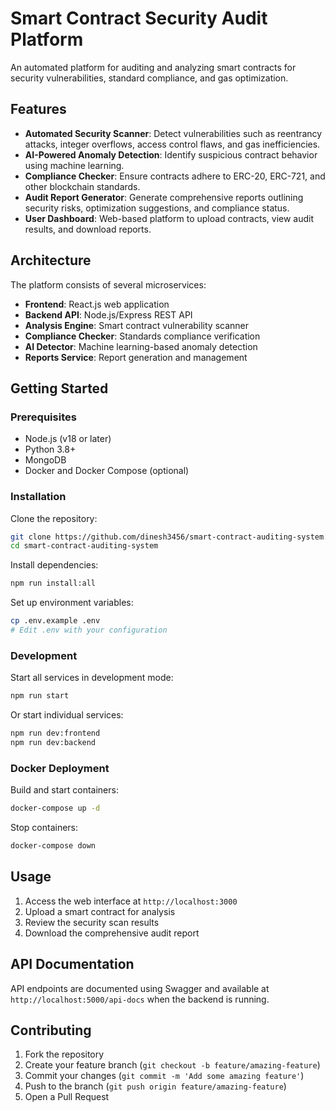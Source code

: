 # Smart Contract Security Audit Platform

An automated platform for auditing and analyzing smart contracts for security vulnerabilities, standard compliance, and gas optimization.

## Features

- **Automated Security Scanner**: Detect vulnerabilities such as reentrancy attacks, integer overflows, access control flaws, and gas inefficiencies.
- **AI-Powered Anomaly Detection**: Identify suspicious contract behavior using machine learning.
- **Compliance Checker**: Ensure contracts adhere to ERC-20, ERC-721, and other blockchain standards.
- **Audit Report Generator**: Generate comprehensive reports outlining security risks, optimization suggestions, and compliance status.
- **User Dashboard**: Web-based platform to upload contracts, view audit results, and download reports.

## Architecture

The platform consists of several microservices:

- **Frontend**: React.js web application
- **Backend API**: Node.js/Express REST API
- **Analysis Engine**: Smart contract vulnerability scanner
- **Compliance Checker**: Standards compliance verification
- **AI Detector**: Machine learning-based anomaly detection
- **Reports Service**: Report generation and management

## Getting Started

### Prerequisites

- Node.js (v18 or later)
- Python 3.8+
- MongoDB
- Docker and Docker Compose (optional)

### Installation

Clone the repository:

```bash
git clone https://github.com/dinesh3456/smart-contract-auditing-system.git
cd smart-contract-auditing-system
```

Install dependencies:

```bash
npm run install:all
```

Set up environment variables:

```bash
cp .env.example .env
# Edit .env with your configuration
```

### Development

Start all services in development mode:

```bash
npm run start
```

Or start individual services:

```bash
npm run dev:frontend
npm run dev:backend
```

### Docker Deployment

Build and start containers:

```bash
docker-compose up -d
```

Stop containers:

```bash
docker-compose down
```

## Usage

1. Access the web interface at `http://localhost:3000`
2. Upload a smart contract for analysis
3. Review the security scan results
4. Download the comprehensive audit report

## API Documentation

API endpoints are documented using Swagger and available at `http://localhost:5000/api-docs` when the backend is running.

## Contributing

1. Fork the repository
2. Create your feature branch (`git checkout -b feature/amazing-feature`)
3. Commit your changes (`git commit -m 'Add some amazing feature'`)
4. Push to the branch (`git push origin feature/amazing-feature`)
5. Open a Pull Request
